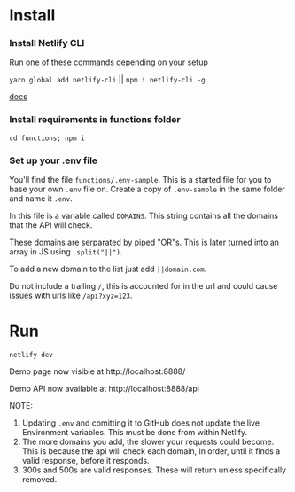 # Install

### Install Netlify CLI

Run one of these commands depending on your setup

`yarn global add netlify-cli` || `npm i netlify-cli -g`

[docs](https://docs.netlify.com/cli/get-started/)


### Install requirements in functions folder

```cd functions; npm i```


### Set up your .env file

You'll find the file `functions/.env-sample`. This is a started file for you to base your own `.env` file on. Create a copy of `.env-sample` in the same folder and name it `.env`.

In this file is a variable called `DOMAINS`. This string contains all the domains that the API will check.

These domains are serparated by piped "OR"s. This is later turned into an array in JS using `.split("||")`.

To add a new domain to the list just add `||domain.com`.

Do not include a trailing `/`, this is accounted for in the url and could cause issues with urls like `/api?xyz=123`.

# Run
```netlify dev```

Demo page now visible at http://localhost:8888/

Demo API now available at http://localhost:8888/api

NOTE:
1. Updating `.env` and comitting it to GitHub does not update the live Environment variables. This must be done from within Netlify.
2. The more domains you add, the slower your requests could become. This is because the api will check each domain, in order, until it finds a valid response, before it responds.
3. 300s and 500s are valid responses. These will return unless specifically removed. 